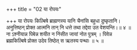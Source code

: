 +++
title = "02 या रोपयः"

+++
या रोपयः किल्बिषे ब्राह्मणस्य यानि चैनांसि बहुधा दुष्कृतानि।  
अनुत्तिष्ठन् प्रोक्त आत्मनि तान् नि धत्ते तथा तद्देवा उत वेशयन्ति।॥ ४ ॥  
ना ऽश्नीयान्न पिबेन्न शयीत न निंसीत जायां नोत पुत्रम् । पिवेन्न  
ब्रह्मकिल्बिषे प्रोक्त उदेव तिष्ठेत् स ऋतस्य पन्थाः ॥ ५ ॥